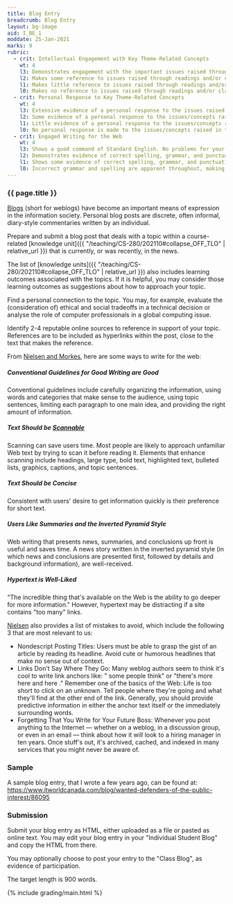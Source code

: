```yaml
---
title: Blog Entry
breadcrumb: Blog Entry
layout: bg-image
aid: I_BE_1
moddate: 25-Jan-2021
marks: 9
rubric:
  - crit: Intellectual Engagement with Key Theme-Related Concepts
    wt: 4
    l3: Demonstrates engagement with the important issues raised through readings and/or class activities
    l2: Makes some reference to issues raised through readings and/or class activities
    l1: Makes little reference to issues raised through readings and/or class activities
    l0: Makes no reference to issues raised through readings and/or class activities
  - crit: Personal Response to Key Theme-Related Concepts
    wt: 4
    l3: Extensive evidence of a personal response to the issues raised in the readings/activities, and demonstrates your growth
    l2: Some evidence of a personal response to the issues/concepts raised in the readings/activities
    l1: Little evidence of a personal response to the issues/concepts raised in the readings/activities
    l0: No personal response is made to the issues/concepts raised in the readings/activities
  - crit: Engaged Writing for the Web
    wt: 4
    l3: Shows a good command of Standard English. No problems for your audience. Blog entry includes several links and uses recommended style
    l2: Demonstrates evidence of correct spelling, grammar, and punctuation. Audience will have little trouble reading your blog. More than 1 link is included and recommended style is mostly used
    l1: Shows some evidence of correct spelling, grammar, and punctuation. Audience will have some trouble reading your blog. Recommended style used occasionally (and only 1 link is included)
    l0: Incorrect grammar and spelling are apparent throughout, making it difficult for others to follow. No links are included and recommended style not followed
---
```

### {{ page.title }}

[Blogs](https://en.wikipedia.org/wiki/Blog) (short for weblogs) have become an important means of expression in the information society. Personal blog posts are discrete, often informal, diary-style commentaries written by an individual.

Prepare and submit a blog post that deals with a topic within a course-related [knowledge unit]({{ "/teaching/CS-280/202110#collapse_OFF_TLO" | relative_url }}) that is currently, or was recently, in the news.

The list of [knowledge units]({{ "/teaching/CS-280/202110#collapse_OFF_TLO" | relative_url }}) also includes learning outcomes associated with the topics. If it is helpful, you may consider those learning outcomes as suggestions about how to approach your topic.

Find a personal connection to the topic. You may, for example, evaluate the (consideration of) ethical and social tradeoffs in a technical decision or analyse the role of computer professionals in a global computing issue.

Identify 2-4 reputable online sources to reference in support of your topic. References are to be included as hyperlinks within the post, close to the text that makes the reference.

From [Nielsen and Morkes](<https://www.nngroup.com/articles/concise-scannable-and-objective-how-to-write-for-the-web/>), here are some ways to write for the web:

##### Conventional Guidelines for Good Writing are Good

Conventional guidelines include carefully organizing the information, using words and categories that make sense to the audience, using topic sentences, limiting each paragraph to one main idea, and providing the right amount of information.

##### Text Should be [Scannable](https://www.nngroup.com/articles/layer-cake-pattern-scanning/)

Scanning can save users time. Most people are likely to approach unfamiliar Web text by trying to scan it before reading it. Elements that enhance scanning include headings, large type, bold text, highlighted text, bulleted lists, graphics, captions, and topic sentences.

##### Text Should be Concise

Consistent with users' desire to get information quickly is their preference for short text.

##### Users Like Summaries and the Inverted Pyramid Style

Web writing that presents news, summaries, and conclusions up front is useful and saves time. A news story written in the inverted pyramid style (in which news and conclusions are presented first, followed by details and background information), are well-received.

##### Hypertext is Well-Liked

"The incredible thing that's available on the Web is the ability to go deeper for more information." However, hypertext may be distracting if a site contains "too many" links.

[Nielsen](https://www.nngroup.com/articles/weblog-usability-top-ten-mistakes/) also provides a list of mistakes to avoid, which include the following 3 that are most relevant to us:
* Nondescript Posting Titles: Users must be able to grasp the gist of an article by reading its headline. Avoid cute or humorous headlines that make no sense out of context.
* Links Don't Say Where They Go: Many weblog authors seem to think it's cool to write link anchors like: " some people think" or "there's more here and here ." Remember one of the basics of the Web: Life is too short to click on an unknown. Tell people where they're going and what they'll find at the other end of the link. Generally, you should provide predictive information in either the anchor text itself or the immediately surrounding words.
* Forgetting That You Write for Your Future Boss: Whenever you post anything to the Internet — whether on a weblog, in a discussion group, or even in an email — think about how it will look to a hiring manager in ten years. Once stuff's out, it's archived, cached, and indexed in many services that you might never be aware of.

### Sample

A sample blog entry, that I wrote a few years ago, can be found at: <https://www.itworldcanada.com/blog/wanted-defenders-of-the-public-interest/86095>

### Submission

Submit your blog entry as HTML, either uploaded as a file or pasted as online text. You may edit your blog entry in your "Individual Student Blog" and copy the HTML from there.

You may optionally choose to post your entry to the "Class Blog", as evidence of participation.

The target length is 900 words.

{% include grading/main.html %}
